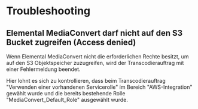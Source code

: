 # Troubleshooting

## Elemental MediaConvert darf nicht auf den S3 Bucket zugreifen (Access denied)

Wenn Elemental MediaConvert nicht die erforderlichen Rechte besitzt, um auf den S3 Objektspeicher zuzugreifen, wird der Transcodierauftrag mit einer Fehlermeldung beendet.

Hier lohnt es sich zu kontrollieren, dass beim Transcodierauftrag "Verwenden einer vorhandenen Servicerolle" im Bereich "AWS-Integration" gewählt wurde und die bereits bestehende Rolle "MediaConvert_Default_Role" ausgewählt wurde.